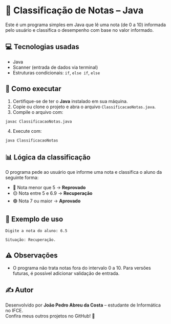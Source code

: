 # 📝 Classificação de Notas – Java

Este é um programa simples em Java que lê uma nota (de 0 a 10) informada pelo usuário e classifica o desempenho com base no valor informado.

## 💻 Tecnologias usadas

- Java
- Scanner (entrada de dados via terminal)
- Estruturas condicionais: `if`, `else if`, `else`

## 🚀 Como executar

1. Certifique-se de ter o **Java** instalado em sua máquina.
2. Copie ou clone o projeto e abra o arquivo `ClassificacaoNotas.java`.
3. Compile o arquivo com:

```bash
javac ClassificacaoNotas.java
```

4. Execute com:

```bash
java ClassificacaoNotas
```

## 📊 Lógica da classificação

O programa pede ao usuário que informe uma nota e classifica o aluno da seguinte forma:

- 🔴 Nota menor que 5 → **Reprovado**
- 🟡 Nota entre 5 e 6.9 → **Recuperação**
- 🟢 Nota 7 ou maior → **Aprovado**

## 📄 Exemplo de uso

```
Digite a nota do aluno: 6.5

Situação: Recuperação.
```

## ⚠️ Observações

- O programa não trata notas fora do intervalo 0 a 10. Para versões futuras, é possível adicionar validação de entrada.

## ✍️ Autor

Desenvolvido por **João Pedro Abreu da Costa** – estudante de Informática no IFCE.  
Confira meus outros projetos no GitHub! 🚀


